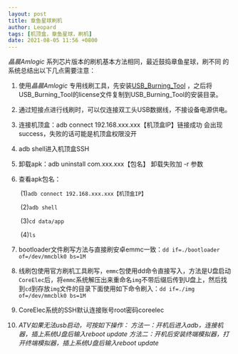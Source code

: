 ```yaml
---
layout: post
title: 章鱼星球刷机
author: Leopard
tags: [机顶盒，章鱼星球，刷机]
date: 2021-08-05 11:56 +0800
---
```


*晶晨Amlogic* 系列芯片版本的刷机基本方法相同，最近鼓捣章鱼星球，刷不同 的系统总结出以下几点需要注意：

1. 使用*晶晨Amlogic* 专用线刷工具，先安装[USB_Burning_Tool](https://pan.baidu.com/s/1JU-wDa4v81T58nIyOrJnDg) ，之后将USB_Burning_Tool的license文件复制到USB_Burning_Tool的安装目录。

2. 通过短接点进行线刷时，可以仅连接双工头USB数据线，不接设备电源供电。

3. 连接机顶盒：adb connect 192.168.xxx.xxx【机顶盒IP】链接成功 会出现  success，失败的话可能是机顶盒权限没开

4. adb shell进入机顶盒SSH

5. 卸载apk：adb uninstall com.xxx.xxx【包名】 卸载失败加 -r 参数

6. 查看apk包名：

   ​    (1)`adb connect 192.168.xxx.xxx【机顶盒IP】`

   ​    (2)`adb shell`

   ​    (3)`cd data/app`

   ​    (4)`ls`

7. bootloader文件刷写方法与直接刷安卓emmc一致：`dd if=./bootloader of=/dev/mmcblk0 bs=1M`  

8. 线刷包使用官方刷机工具刷写，`emmc`包使用dd命令直接写入，方法是U盘启动`CoreElec`后，将`emmc`系统解压出来重命名`img`不带后缀后传到U盘上，然后找到`cd`到存放`img`文件的目录下面使用如下命令刷入：`dd if=./img of=/dev/mmcblk0 bs=1M`

9. CoreElec系统的SSH默认连接账号root密码coreelec

10. *ATV如果无法usb启动，可按如下操作：*
    *方法一：开机后进入adb，连接机器，插上系统U盘后输入reboot update*
    *方法二：开机后安装终端模拟器，打开终端模拟器，插上系统U盘后输入reboot update*

    

